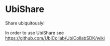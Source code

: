 UbiShare
========

Share ubiquitously!

In order to use UbiShare see https://github.com/UbiCollab/UbiCollabSDK/wiki
